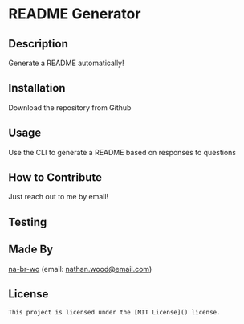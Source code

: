 # README Generator
  ## Description
  Generate a README automatically!
  ## Installation
  Download the repository from Github
  ## Usage
  Use the CLI to generate a README based on responses to questions
  ## How to Contribute
  Just reach out to me by email!
  ## Testing
  
  ## Made By
  [na-br-wo](https://github.com/na-br-wo) (email: nathan.wood@email.com)
  ## License
    This project is licensed under the [MIT License]() license.
    
